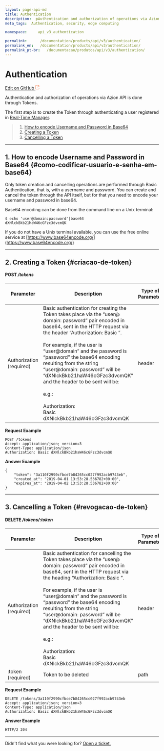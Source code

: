 ```yaml
---
layout: page-api-md
title: Authentication
description:  pAuthentication and authorization of operations via Azion API is done through Tokens.
meta_tags:  Authentication, security, edge computing

namespace:     api_v3_authentication

permalink:      /documentation/products/api/v3/authentication/
permalink_en:   /documentation/products/api/v3/authentication/
permalink_pt-br:   /documentacao/produtos/api/v3/authentication/
---
```

# Authentication

[Edit on GitHub <svg width="14" height="14" xmlns="http://www.w3.org/2000/svg"><g fill="none" stroke="#F3652B"><path d="M4.81.71H.672v11.43H12.1V8.001" stroke-width=".8"/><path d="M6.87.786h5.155V5.94M6.31 6.5L12.026.786"/></g></svg>](https://github.com/aziontech/docs_en/edit/master/api/v3/authentication/2021-01-14-index.md)


Authentication and authorization of operations via Azion API is done through Tokens.

The first step is to create the Token through authenticating a user registered in [Real-Time Manager](https://manager.azion.com/).

> 1. [How to encode Username and Password in Base64](#como-codificar-usuario-e-senha-em-base64)
> 2. [Creating a Token](#criacao-de-token)
> 3. [Cancelling a Token](#revogacao-de-token)

---

## 1. How to encode Username and Password in Base64 {#como-codificar-usuario-e-senha-em-base64}

Only token creation and cancelling operations are performed through Basic Authentication, that is, with a username and password. You can create and cancel the token through the API itself, but for that you need to encode your username and password in base64.

Base64 encoding can be done from the command line on a Unix terminal:
~~~
$ echo 'user@domain:password'|base64
dXNlckBkb21haW46cGFzc3dvcmQK
~~~

If you do not have a Unix terminal available, you can use the free online service at [https://www.base64encode.org/](https://www.base64encode.org/)

---

## 2. Creating a Token {#criacao-de-token}

#### **POST** */tokens*

| Parameter | Description | Type of Parameter | Type of Data |
|-----------|-----------|-------------------|--------------|
| Authorization (required) | Basic authentication for creating the Token takes place via the “user@ domain: password” pair encoded in base64, sent in the HTTP request via the header “Authorization: Basic <base64>”. <br><br>For example, if the user is “user@domain” and the password is “password” the base64 encoding resulting from the string “user@domain: password” will be “dXNlckBkb21haW46cGFzc3dvcmQK” and the header to be sent will be:<br><br> e.g.:<br><br>Authorization:<br>Basic<br>dXNlckBkb21haW46cGFzc3dvcmQK  | header | string |

**Request Example**

~~~
POST /tokens 
Accept: application/json; version=3
Content-Type: application/json
Authorization: Basic dXNlckBkb21haW46cGFzc3dvcmQK
~~~

**Answer Example**

~~~
{
    "token": "3a110f2990cfbce7b84265cc027f992acb9743eb",
    "created_at": "2019-04-01 13:53:28.536782+00:00",
    "expires_at": "2019-04-02 13:53:28.536782+00:00"
}
~~~

---

## 3. Cancelling a Token {#revogacao-de-token}

#### **DELETE** */tokens/:token*

| Parameter | Description | Type of Parameter | Type of Data |
|-----------|-----------|-------------------|--------------|
| Authorization (required) | Basic authentication for cancelling the Token takes place via the “user@ domain: password” pair encoded in base64, sent in the HTTP request via the heading “Authorization: Basic <base64>”. <br><br>For example, if the user is “user@domain” and the password is “password” the base64 encoding resulting from the string “user@domain: password” will be “dXNlckBkb21haW46cGFzc3dvcmQK” and the header to be sent will be:<br><br>e.g.:<br><br>Authorization:<br>Basic<br>dXNlckBkb21haW46cGFzc3dvcmQK   | header | string |
| :token (required) | Token to be deleted | path | string |

**Request Example**

~~~
DELETE /tokens/3a110f2990cfbce7b84265cc027f992acb9743eb
Accept: application/json; version=3
Content-Type: application/json
Authorization: Basic dXNlckBkb21haW46cGFzc3dvcmQK
~~~

**Answer Example**

~~~
HTTP/2 204
~~~

---

Didn't find what you were looking for? [Open a ticket.](https://tickets.azion.com/)
